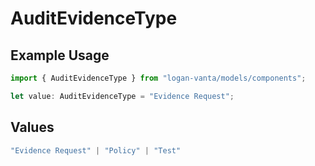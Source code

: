 # AuditEvidenceType

## Example Usage

```typescript
import { AuditEvidenceType } from "logan-vanta/models/components";

let value: AuditEvidenceType = "Evidence Request";
```

## Values

```typescript
"Evidence Request" | "Policy" | "Test"
```